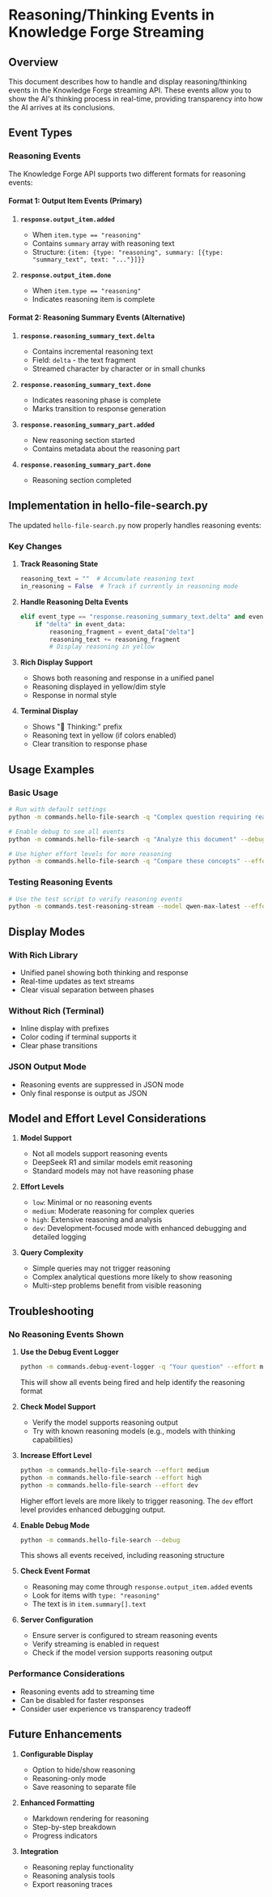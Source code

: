 # Reasoning/Thinking Events in Knowledge Forge Streaming

## Overview

This document describes how to handle and display reasoning/thinking events in the Knowledge Forge streaming API. These events allow you to show the AI's thinking process in real-time, providing transparency into how the AI arrives at its conclusions.

## Event Types

### Reasoning Events

The Knowledge Forge API supports two different formats for reasoning events:

#### Format 1: Output Item Events (Primary)
1. **`response.output_item.added`**
   - When `item.type == "reasoning"`
   - Contains `summary` array with reasoning text
   - Structure: `{item: {type: "reasoning", summary: [{type: "summary_text", text: "..."}]}}`

2. **`response.output_item.done`**
   - When `item.type == "reasoning"`
   - Indicates reasoning item is complete

#### Format 2: Reasoning Summary Events (Alternative)
1. **`response.reasoning_summary_text.delta`**
   - Contains incremental reasoning text
   - Field: `delta` - the text fragment
   - Streamed character by character or in small chunks

2. **`response.reasoning_summary_text.done`**
   - Indicates reasoning phase is complete
   - Marks transition to response generation

3. **`response.reasoning_summary_part.added`**
   - New reasoning section started
   - Contains metadata about the reasoning part

4. **`response.reasoning_summary_part.done`**
   - Reasoning section completed

## Implementation in hello-file-search.py

The updated `hello-file-search.py` now properly handles reasoning events:

### Key Changes

1. **Track Reasoning State**
   ```python
   reasoning_text = ""  # Accumulate reasoning text
   in_reasoning = False  # Track if currently in reasoning mode
   ```

2. **Handle Reasoning Delta Events**
   ```python
   elif event_type == "response.reasoning_summary_text.delta" and event_data:
       if "delta" in event_data:
           reasoning_fragment = event_data["delta"]
           reasoning_text += reasoning_fragment
           # Display reasoning in yellow
   ```

3. **Rich Display Support**
   - Shows both reasoning and response in a unified panel
   - Reasoning displayed in yellow/dim style
   - Response in normal style

4. **Terminal Display**
   - Shows "🤔 Thinking:" prefix
   - Reasoning text in yellow (if colors enabled)
   - Clear transition to response phase

## Usage Examples

### Basic Usage
```bash
# Run with default settings
python -m commands.hello-file-search -q "Complex question requiring reasoning"

# Enable debug to see all events
python -m commands.hello-file-search -q "Analyze this document" --debug

# Use higher effort levels for more reasoning
python -m commands.hello-file-search -q "Compare these concepts" --effort high
```

### Testing Reasoning Events
```bash
# Use the test script to verify reasoning events
python -m commands.test-reasoning-stream --model qwen-max-latest --effort medium
```

## Display Modes

### With Rich Library
- Unified panel showing both thinking and response
- Real-time updates as text streams
- Clear visual separation between phases

### Without Rich (Terminal)
- Inline display with prefixes
- Color coding if terminal supports it
- Clear phase transitions

### JSON Output Mode
- Reasoning events are suppressed in JSON mode
- Only final response is output as JSON

## Model and Effort Level Considerations

1. **Model Support**
   - Not all models support reasoning events
   - DeepSeek R1 and similar models emit reasoning
   - Standard models may not have reasoning phase

2. **Effort Levels**
   - `low`: Minimal or no reasoning events
   - `medium`: Moderate reasoning for complex queries
   - `high`: Extensive reasoning and analysis
   - `dev`: Development-focused mode with enhanced debugging and detailed logging

3. **Query Complexity**
   - Simple queries may not trigger reasoning
   - Complex analytical questions more likely to show reasoning
   - Multi-step problems benefit from visible reasoning

## Troubleshooting

### No Reasoning Events Shown

1. **Use the Debug Event Logger**
   ```bash
   python -m commands.debug-event-logger -q "Your question" --effort medium
   ```
   This will show all events being fired and help identify the reasoning format

2. **Check Model Support**
   - Verify the model supports reasoning output
   - Try with known reasoning models (e.g., models with thinking capabilities)

3. **Increase Effort Level**
   ```bash
   python -m commands.hello-file-search --effort medium
   python -m commands.hello-file-search --effort high
   python -m commands.hello-file-search --effort dev
   ```
   Higher effort levels are more likely to trigger reasoning. The `dev` effort level provides enhanced debugging output.

4. **Enable Debug Mode**
   ```bash
   python -m commands.hello-file-search --debug
   ```
   This shows all events received, including reasoning structure

5. **Check Event Format**
   - Reasoning may come through `response.output_item.added` events
   - Look for items with `type: "reasoning"`
   - The text is in `item.summary[].text`

6. **Server Configuration**
   - Ensure server is configured to stream reasoning events
   - Verify streaming is enabled in request
   - Check if the model version supports reasoning output

### Performance Considerations

- Reasoning events add to streaming time
- Can be disabled for faster responses
- Consider user experience vs transparency tradeoff

## Future Enhancements

1. **Configurable Display**
   - Option to hide/show reasoning
   - Reasoning-only mode
   - Save reasoning to separate file

2. **Enhanced Formatting**
   - Markdown rendering for reasoning
   - Step-by-step breakdown
   - Progress indicators

3. **Integration**
   - Reasoning replay functionality
   - Reasoning analysis tools
   - Export reasoning traces